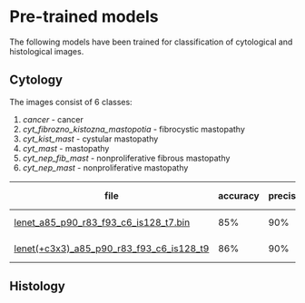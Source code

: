 
# Pre-trained models

The following models have been trained for classification of cytological and histological images. 

## Cytology
The images consist of 6 classes:
1. *cancer* - cancer
2. *cyt_fibrozno_kistozna_mastopotia* - fibrocystic mastopathy
3. *cyt_kist_mast* - cystular mastopathy
4. *cyt_mast* - mastopathy
5. *cyt_nep_fib_mast* - nonproliferative fibrous mastopathy
6. *cyt_nep_mast* - nonproliferative mastopathy


| file| accuracy| precision|recall|f1 score| image size|
| ------------- |---------------| ------|----|---|---|
| [lenet_a85_p90_r83_f93_c6_is128_t7.bin](https://github.com/liashchynskyi/neuronix/blob/master/pre-trained/lenet_a85_p90_r83_f93_c6_is128_t7.bin)      | 85%| 90%|83%|93%|128 px|
| [lenet(+c3x3)_a85_p90_r83_f93_c6_is128_t9](https://github.com/liashchynskyi/neuronix/blob/master/pre-trained/lenet(+c3x3)_a85_p90_r83_f93_c6_is128_t9)      | 86%| 90%|83%|93%|128 px|



## Histology
